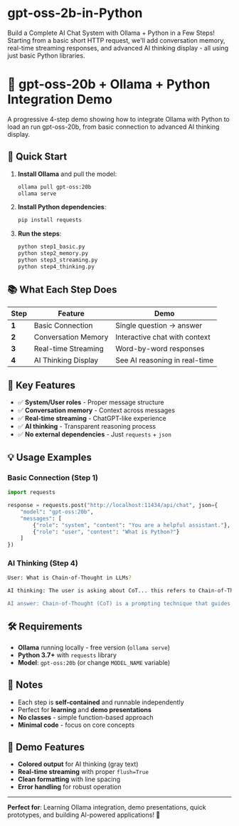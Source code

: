 # gpt-oss-2b-in-Python
Build a Complete AI Chat System with Ollama + Python in a Few Steps! Starting from a basic short HTTP request, we'll add conversation memory, real-time streaming responses, and advanced AI thinking display - all using just basic Python libraries. 

# 🤖 gpt-oss-20b + Ollama + Python Integration Demo

A progressive 4-step demo showing how to integrate Ollama with Python to load an run gpt-oss-20b, from basic connection to advanced AI thinking display.

## 🚀 Quick Start 

1. **Install Ollama** and pull the model:
   ```bash
   ollama pull gpt-oss:20b
   ollama serve
   ```

2. **Install Python dependencies**:
   ```bash
   pip install requests
   ```

3. **Run the steps**:
   ```bash
   python step1_basic.py
   python step2_memory.py
   python step3_streaming.py
   python step4_thinking.py
   ```

## 📚 What Each Step Does

| Step | Feature | Demo |
|------|---------|------|
| **1** | Basic Connection | Single question → answer |
| **2** | Conversation Memory | Interactive chat with context |
| **3** | Real-time Streaming | Word-by-word responses |
| **4** | AI Thinking Display | See AI reasoning in real-time |

## 🎯 Key Features

- ✅ **System/User roles** - Proper message structure
- ✅ **Conversation memory** - Context across messages  
- ✅ **Real-time streaming** - ChatGPT-like experience
- ✅ **AI thinking** - Transparent reasoning process
- ✅ **No external dependencies** - Just `requests` + `json`

## 💡 Usage Examples

### Basic Connection (Step 1)
```python
import requests

response = requests.post("http://localhost:11434/api/chat", json={
    "model": "gpt-oss:20b",
    "messages": [
        {"role": "system", "content": "You are a helpful assistant."},
        {"role": "user", "content": "What is Python?"}
    ]
})
```

### AI Thinking (Step 4)
```bash
User: What is Chain-of-Thought in LLMs?

AI thinking: The user is asking about CoT... this refers to Chain-of-Thought prompting... it's a technique that helps LLMs reason step by step...

AI answer: Chain-of-Thought (CoT) is a prompting technique that guides LLMs to show their reasoning steps before providing a final answer.
```

## 🛠️ Requirements

- **Ollama** running locally - free version (`ollama serve`)
- **Python 3.7+** with `requests` library
- **Model**: `gpt-oss:20b` (or change `MODEL_NAME` variable)

## 📝 Notes

- Each step is **self-contained** and runnable independently
- Perfect for **learning** and **demo presentations**
- **No classes** - simple function-based approach
- **Minimal code** - focus on core concepts

## 🎨 Demo Features

- **Colored output** for AI thinking (gray text)
- **Real-time streaming** with proper `flush=True`
- **Clean formatting** with line spacing
- **Error handling** for robust operation

---

**Perfect for**: Learning Ollama integration, demo presentations, quick prototypes, and building AI-powered applications! 🚀
